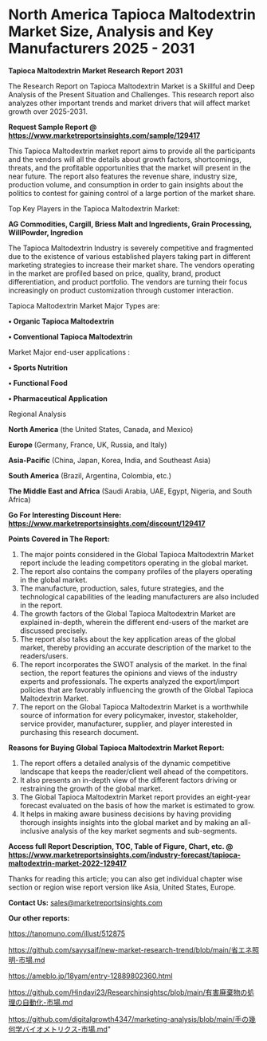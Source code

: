 # North America Tapioca Maltodextrin Market Size, Analysis and Key Manufacturers 2025 - 2031

<strong>Tapioca Maltodextrin Market Research Report 2031</strong>

The Research Report on Tapioca Maltodextrin Market is a Skillful and Deep Analysis of the Present Situation and Challenges. This research report also analyzes other important trends and market drivers that will affect market growth over 2025-2031.

<strong>Request Sample Report @ <a href=https://www.marketreportsinsights.com/sample/129417>https://www.marketreportsinsights.com/sample/129417</a></strong>

This Tapioca Maltodextrin market report aims to provide all the participants and the vendors will all the details about growth factors, shortcomings, threats, and the profitable opportunities that the market will present in the near future. The report also features the revenue share, industry size, production volume, and consumption in order to gain insights about the politics to contest for gaining control of a large portion of the market share.

Top Key Players in the Tapioca Maltodextrin Market:

<strong>AG Commodities, Cargill, Briess Malt and Ingredients, Grain Processing, WillPowder, Ingredion</strong>

The Tapioca Maltodextrin Industry is severely competitive and fragmented due to the existence of various established players taking part in different marketing strategies to increase their market share. The vendors operating in the market are profiled based on price, quality, brand, product differentiation, and product portfolio. The vendors are turning their focus increasingly on product customization through customer interaction.

Tapioca Maltodextrin Market Major Types are:

<strong>• Organic Tapioca Maltodextrin

• Conventional Tapioca Maltodextrin</strong>

Market Major end-user applications :

<strong>• Sports Nutrition

• Functional Food

• Pharmaceutical Application</strong>

Regional Analysis

</u><strong><b>North America</b></strong> (the United States, Canada, and Mexico)

<strong><b>Europe </b></strong>(Germany, France, UK, Russia, and Italy)

<strong><b>Asia-Pacific</b></strong> (China, Japan, Korea, India, and Southeast Asia)

<strong><b>South America</b></strong> (Brazil, Argentina, Colombia, etc.)

<strong><b>The Middle East and Africa</b></strong> (Saudi Arabia, UAE, Egypt, Nigeria, and South Africa)

<strong>Go For Interesting Discount Here: <a href=https://www.marketreportsinsights.com/discount/129417>https://www.marketreportsinsights.com/discount/129417</a></strong>

<strong>Points Covered in The Report:</strong>
<ol>
  <li>The major points considered in the Global Tapioca Maltodextrin Market report include the leading competitors operating in the global market.</li>
  <li>The report also contains the company profiles of the players operating in the global market.</li>
  <li>The manufacture, production, sales, future strategies, and the technological capabilities of the leading manufacturers are also included in the report.</li>
  <li>The growth factors of the Global Tapioca Maltodextrin Market are explained in-depth, wherein the different end-users of the market are discussed precisely.</li>
  <li>The report also talks about the key application areas of the global market, thereby providing an accurate description of the market to the readers/users.</li>
  <li>The report incorporates the SWOT analysis of the market. In the final section, the report features the opinions and views of the industry experts and professionals. The experts analyzed the export/import policies that are favorably influencing the growth of the Global Tapioca Maltodextrin Market.</li>
  <li>The report on the Global Tapioca Maltodextrin Market is a worthwhile source of information for every policymaker, investor, stakeholder, service provider, manufacturer, supplier, and player interested in purchasing this research document.</li>
</ol>
<strong>Reasons for Buying Global Tapioca Maltodextrin Market Report:</strong>

<ol>
  <li>The report offers a detailed analysis of the dynamic competitive landscape that keeps the reader/client well ahead of the competitors.</li>
  <li>It also presents an in-depth view of the different factors driving or restraining the growth of the global market.</li>
  <li>The Global Tapioca Maltodextrin Market report provides an eight-year forecast evaluated on the basis of how the market is estimated to grow.</li>
  <li>It helps in making aware business decisions by having providing thorough insights insights into the global market and by making an all-inclusive analysis of the key market segments and sub-segments.</li>
</ol>
<strong>Access full Report Description, TOC, Table of Figure, Chart, etc. @ <a href=https://www.marketreportsinsights.com/industry-forecast/tapioca-maltodextrin-market-2022-129417>https://www.marketreportsinsights.com/industry-forecast/tapioca-maltodextrin-market-2022-129417</a></strong>


Thanks for reading this article; you can also get individual chapter wise section or region wise report version like Asia, United States, Europe.

<strong>Contact Us:</strong>
sales@marketreportsinsights.com

<strong>Our other reports:</strong>

<a href=https://tanomuno.com/illust/512875>https://tanomuno.com/illust/512875</a>

<a href=https://github.com/sayysaif/new-market-research-trend/blob/main/省エネ照明-市場.md>https://github.com/sayysaif/new-market-research-trend/blob/main/省エネ照明-市場.md</a>

<a href=https://ameblo.jp/18yam/entry-12889802360.html>https://ameblo.jp/18yam/entry-12889802360.html</a>

<a href=https://github.com/Hindavi23/Researchinsightsc/blob/main/有害廃棄物の処理の自動化-市場.md>https://github.com/Hindavi23/Researchinsightsc/blob/main/有害廃棄物の処理の自動化-市場.md</a>

<a href=https://github.com/digitalgrowth4347/marketing-analysis/blob/main/手の幾何学バイオメトリクス-市場.md>https://github.com/digitalgrowth4347/marketing-analysis/blob/main/手の幾何学バイオメトリクス-市場.md</a>"
